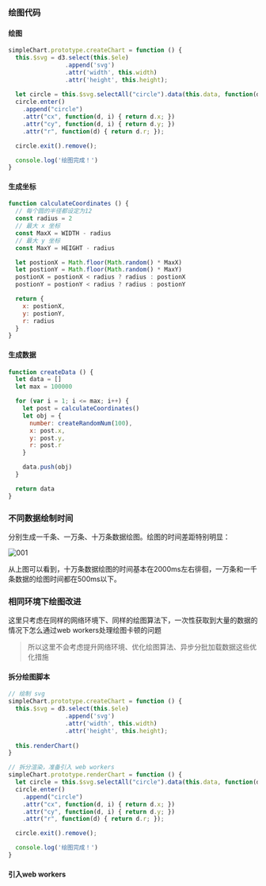### 绘图代码

#### 绘图

```js
simpleChart.prototype.createChart = function () {
  this.$svg = d3.select(this.$ele)
                .append('svg')
                .attr('width', this.width)
                .attr('height', this.height);
  
  let circle = this.$svg.selectAll("circle").data(this.data, function(d) { return d.number; })
  circle.enter()
    .append("circle")
    .attr("cx", function(d, i) { return d.x; })
    .attr("cy", function(d, i) { return d.y; })
    .attr("r", function(d) { return d.r; });

  circle.exit().remove();

  console.log('绘图完成！')
}
```

#### 生成坐标

```js
function calculateCoordinates () {
  // 每个圆的半径都设定为12
  const radius = 2
  // 最大 x 坐标
  const MaxX = WIDTH - radius 
  // 最大 y 坐标
  const MaxY = HEIGHT - radius

  let postionX = Math.floor(Math.random() * MaxX)
  let postionY = Math.floor(Math.random() * MaxY)
  postionX = postionX < radius ? radius : postionX
  postionY = postionY < radius ? radius : postionY

  return {
    x: postionX,
    y: postionY,
    r: radius
  }
}
```

#### 生成数据

```js
function createData () {
  let data = []
  let max = 100000

  for (var i = 1; i <= max; i++) {
    let post = calculateCoordinates()
    let obj = {
      number: createRandomNum(100),
      x: post.x,
      y: post.y,
      r: post.r
    }

    data.push(obj)
  }

  return data
}
```



### 不同数据绘制时间

分别生成一千条、一万条、十万条数据绘图。绘图的时间差距特别明显：

![001](D:\webproject\chartProcess\images\001.png)

从上图可以看到，十万条数据绘图的时间基本在2000ms左右徘徊，一万条和一千条数据的绘图时间都在500ms以下。

### 相同环境下绘图改进

这里只考虑在同样的网络环境下、同样的绘图算法下，一次性获取到大量的数据的情况下怎么通过web workers处理绘图卡顿的问题

> 所以这里不会考虑提升网络环境、优化绘图算法、异步分批加载数据这些优化措施

#### 拆分绘图脚本

```js
// 绘制 svg
simpleChart.prototype.createChart = function () {
  this.$svg = d3.select(this.$ele)
                .append('svg')
                .attr('width', this.width)
                .attr('height', this.height);
  
  this.renderChart()
}

// 拆分渲染，准备引入 web workers
simpleChart.prototype.renderChart = function () {
  let circle = this.$svg.selectAll("circle").data(this.data, function(d) { return d.number; })
  circle.enter()
    .append("circle")
    .attr("cx", function(d, i) { return d.x; })
    .attr("cy", function(d, i) { return d.y; })
    .attr("r", function(d) { return d.r; });

  circle.exit().remove();

  console.log('绘图完成！')
}
```

#### 引入web workers
